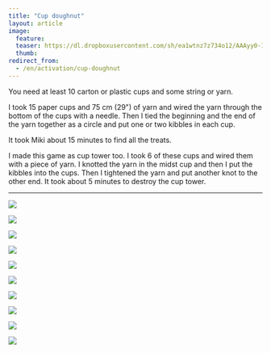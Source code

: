 ```yaml
---
title: "Cup doughnut"
layout: article
image:
  feature:
  teaser: https://dl.dropboxusercontent.com/sh/ea1wtnz7z734o12/AAAyy0-IboH57RQIhdypoPtLa/aktivointi/mukidonitsi/DSC38826-245px.jpg
  thumb:
redirect_from:
  - /en/activation/cup-doughnut
---
```


You need at least 10 carton or plastic cups and some string or yarn.

I took 15 paper cups and 75 cm (29") of yarn and wired the yarn through the bottom of the cups with a needle. Then I tied the beginning and the end of the yarn together as a circle and put one or two kibbles in each cup.

It took Miki about 15 minutes to find all the treats.

I made this game as cup tower too. I took 6 of these cups and wired them with a piece of yarn. I knotted the yarn in the midst cup and then I put the kibbles into the cups. Then I tightened the yarn and put another knot to the other end. It took about 5 minutes to destroy the cup tower.

---

[![](https://dl.dropboxusercontent.com/sh/ea1wtnz7z734o12/AAAnAJxbNwuWMp5buprXMAEFa/aktivointi/mukidonitsi/DSC38826-800px.jpg)](https://dl.dropboxusercontent.com/sh/ea1wtnz7z734o12/AADkw4xySqkflNTUPlVhO4coa/aktivointi/mukidonitsi/DSC38826.jpg)

[![](https://dl.dropboxusercontent.com/sh/ea1wtnz7z734o12/AABgPsA9Enl33EQgtHKuvZOIa/aktivointi/mukidonitsi/DSC38828-800px.jpg)](https://dl.dropboxusercontent.com/sh/ea1wtnz7z734o12/AAAX0d2p5rotULtHYwC27Ifoa/aktivointi/mukidonitsi/DSC38828.jpg)

[![](https://dl.dropboxusercontent.com/sh/ea1wtnz7z734o12/AADHqE2nJqcjNyKMOY1Jml5xa/aktivointi/mukidonitsi/DSC38847-800px.jpg)](https://dl.dropboxusercontent.com/sh/ea1wtnz7z734o12/AACJfP9BSmsGiv0liXSmr982a/aktivointi/mukidonitsi/DSC38847.jpg)

[![](https://dl.dropboxusercontent.com/sh/ea1wtnz7z734o12/AABZsCVRRmrgFQb_YnLvgShPa/aktivointi/mukidonitsi/DSC38923-800px.jpg)](https://dl.dropboxusercontent.com/sh/ea1wtnz7z734o12/AABpuKZXcaqCKILZGlRLMS2ma/aktivointi/mukidonitsi/DSC38923.jpg)

[![](https://dl.dropboxusercontent.com/sh/ea1wtnz7z734o12/AABnFonhbwrAUTm5RX1LmNmIa/aktivointi/mukidonitsi/DSC38964-800px.jpg)](https://dl.dropboxusercontent.com/sh/ea1wtnz7z734o12/AAA15K1MrbXYN81QKrGOo0PWa/aktivointi/mukidonitsi/DSC38964.jpg)

[![](https://dl.dropboxusercontent.com/sh/ea1wtnz7z734o12/AACsKyV_HsQ1LQxCIGjBNaD1a/aktivointi/mukidonitsi/DSC39079-800px.jpg)](https://dl.dropboxusercontent.com/sh/ea1wtnz7z734o12/AAAbvu0Lf5OYZ-3W6dhlVTv8a/aktivointi/mukidonitsi/DSC39079.jpg)

[![](https://dl.dropboxusercontent.com/sh/ea1wtnz7z734o12/AADyv5xEO-99XWRaSO9LVw3Oa/aktivointi/mukidonitsi/DSC39125-800px.jpg)](https://dl.dropboxusercontent.com/sh/ea1wtnz7z734o12/AABUIjyL0JzTQ3DVLZbKeO9Ea/aktivointi/mukidonitsi/DSC39125.jpg)

[![](https://dl.dropboxusercontent.com/sh/ea1wtnz7z734o12/AACp-b82XqSVKk-0-qvOzSYCa/aktivointi/mukidonitsi/DSC40762-800px.jpg)](https://dl.dropboxusercontent.com/sh/ea1wtnz7z734o12/AAACTrG7BxWip5YvhzW9bDPSa/aktivointi/mukidonitsi/DSC40762.jpg)

[![](https://dl.dropboxusercontent.com/sh/ea1wtnz7z734o12/AABb6WEz9jPXjxZd-EXBaHHla/aktivointi/mukidonitsi/DSC40773-800px.jpg)](https://dl.dropboxusercontent.com/sh/ea1wtnz7z734o12/AAAF-64RSgH90ib19vGEfOjga/aktivointi/mukidonitsi/DSC40773.jpg)

[![](https://dl.dropboxusercontent.com/sh/ea1wtnz7z734o12/AACIWr5UH31vyEP7egkK3asja/aktivointi/mukidonitsi/DSC40815-800px.jpg)](https://dl.dropboxusercontent.com/sh/ea1wtnz7z734o12/AACwsFlXIjl1-BfpZiaWET5Ia/aktivointi/mukidonitsi/DSC40815.jpg)
